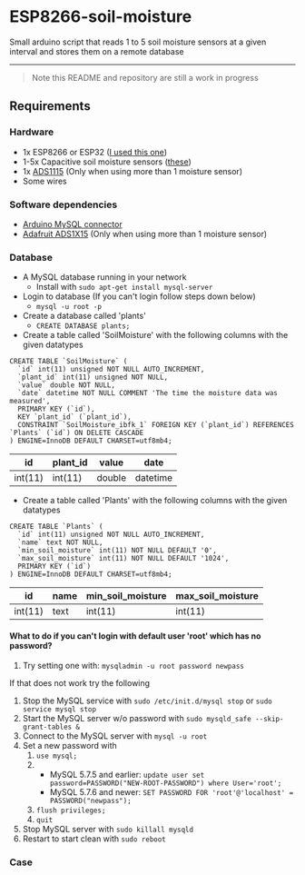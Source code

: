 # ESP8266-soil-moisture
Small arduino script that reads 1 to 5 soil moisture sensors at a given interval and stores them on a remote database
___

>
> Note this README and repository are still a work in progress
>

## Requirements

### Hardware
* 1x ESP8266 or ESP32 ([I used this one](https://www.seeedstudio.com/NodeMCU-v2-Lua-based-ESP8266-development-kit.html))
* 1-5x Capacitive soil moisture sensors ([these](https://www.seeedstudio.com/Grove-Capacitive-Moisture-Sensor-Corrosion-Resistant.html))
* 1x [ADS1115](http://www.ebay.com/sch/ADS1115) (Only when using more than 1 moisture sensor)
* Some wires

### Software dependencies
* [Arduino MySQL connector](https://github.com/ChuckBell/MySQL_Connector_Arduino)
* [Adafruit ADS1X15](https://github.com/adafruit/Adafruit_ADS1X15) (Only when using more than 1 moisture sensor)

### Database
* A MySQL database running in your network
  * Install with `sudo apt-get install mysql-server`
* Login to database (If you can't login follow steps down below)
  * `mysql -u root -p`
* Create a database called 'plants'
  * `CREATE DATABASE plants;`
* Create a table called 'SoilMoisture' with the following columns with the given datatypes
```
CREATE TABLE `SoilMoisture` (
  `id` int(11) unsigned NOT NULL AUTO_INCREMENT,
  `plant_id` int(11) unsigned NOT NULL,
  `value` double NOT NULL,
  `date` datetime NOT NULL COMMENT 'The time the moisture data was measured',
  PRIMARY KEY (`id`),
  KEY `plant_id` (`plant_id`),
  CONSTRAINT `SoilMoisture_ibfk_1` FOREIGN KEY (`plant_id`) REFERENCES `Plants` (`id`) ON DELETE CASCADE
) ENGINE=InnoDB DEFAULT CHARSET=utf8mb4;
```
id      | plant_id | value  | date
------- | -------- | ------ | --------
int(11) | int(11)  | double | datetime

* Create a table called 'Plants' with the following columns with the given datatypes
```
CREATE TABLE `Plants` (
  `id` int(11) unsigned NOT NULL AUTO_INCREMENT,
  `name` text NOT NULL,
  `min_soil_moisture` int(11) NOT NULL DEFAULT '0',
  `max_soil_moisture` int(11) NOT NULL DEFAULT '1024',
  PRIMARY KEY (`id`)
) ENGINE=InnoDB DEFAULT CHARSET=utf8mb4;
```
id      | name | min_soil_moisture | max_soil_moisture
------- | ---- | ----------------- | -----------------
int(11) | text | int(11)           | int(11)

#### What to do if you can't login with default user 'root' which has no password?
1. Try setting one with: `mysqladmin -u root password newpass`

If that does not work try the following
1. Stop the MySQL service with `sudo /etc/init.d/mysql stop` or `sudo service mysql stop`
2. Start the MySQL server w/o password with `sudo mysqld_safe --skip-grant-tables &`
3. Connect to the MySQL server with `mysql -u root`
4. Set a new password with 
    1. `use mysql;`
    2.
        * MySQL 5.7.5 and earlier: `update user set password=PASSWORD("NEW-ROOT-PASSWORD") where User='root';`
        * MySQL 5.7.6 and newer: `SET PASSWORD FOR 'root'@'localhost' = PASSWORD("newpass");`
    3. `flush privileges;`
    4. `quit`
5. Stop MySQL server with `sudo killall mysqld`
6. Restart to start clean with `sudo reboot`

### Case

